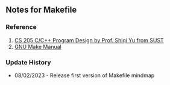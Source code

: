 ## Notes for Makefile

### Reference

1. [CS 205 C/C++ Program Design by Prof. Shiqi Yu from SUST](https://github.com/ShiqiYu/CPP)
2. [GNU Make Manual](https://www.gnu.org/software/make/manual/make.html)

### Update History

* 08/02/2023 - Release first version of Makefile mindmap